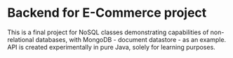# Backend for E-Commerce project

This is a final project for NoSQL classes demonstrating capabilities of non-relational databases, with MongoDB - document datastore - as an example.
API is created experimentally in pure Java, solely for learning purposes.
